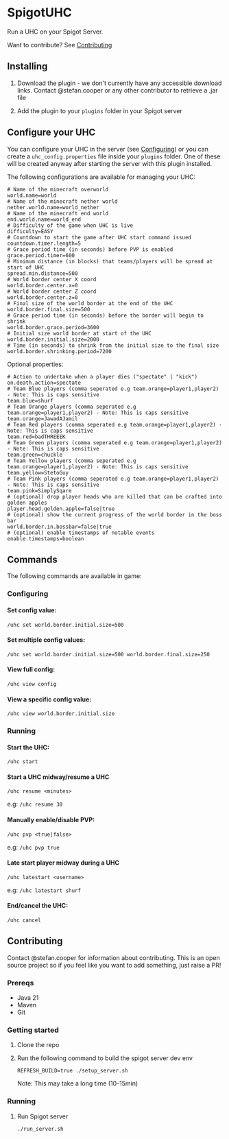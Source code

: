 # SpigotUHC

Run a UHC on your Spigot Server.

Want to contribute? See [Contributing](#contributing)

## Installing

1. Download the plugin - we don't currently have any accessible download links. Contact @stefan.cooper or any other contributor to retrieve a .jar file

2. Add the plugin to your `plugins` folder in your Spigot server

## Configure your UHC

You can configure your UHC in the server (see [Configuring](#configuring)) or you can create a `uhc_config.properties` file inside your `plugins` folder. One of these will be created anyway after starting the server with this plugin installed.

The following configurations are available for managing your UHC:

```properties
# Name of the minecraft overworld
world.name=world
# Name of the minecraft nether world
nether.world.name=world_nether
# Name of the minecraft end world
end.world.name=world_end
# Difficulty of the game when UHC is live
difficulty=EASY
# Countdown to start the game after UHC start command issued
countdown.timer.length=5
# Grace period time (in seconds) before PVP is enabled
grace.period.timer=600
# Minimum distance (in blocks) that teams/players will be spread at start of UHC
spread.min.distance=500
# World border center X coord
world.border.center.x=0
# World border center Z coord
world.border.center.z=0
# Final size of the world border at the end of the UHC
world.border.final.size=500
# Grace period time (in seconds) before the border will begin to shrink
world.border.grace.period=3600
# Initial size world border at start of the UHC
world.border.initial.size=2000
# Time (in seconds) to shrink from the initial size to the final size
world.border.shrinking.period=7200
```

Optional properties:

```properties
# Action to undertake when a player dies ("spectate" | "kick")
on.death.action=spectate
# Team Blue players (comma seperated e.g team.orange=player1,player2) - Note: This is caps sensitive
team.blue=shurf
# Team Orange players (comma seperated e.g team.orange=player1,player2) - Note: This is caps sensitive
team.orange=JawadAJamil
# Team Red players (comma seperated e.g team.orange=player1,player2) - Note: This is caps sensitive
team.red=badTHREEEK
# Team Green players (comma seperated e.g team.orange=player1,player2) - Note: This is caps sensitive
team.green=chuckle
# Team Yellow players (comma seperated e.g team.orange=player1,player2) - Note: This is caps sensitive
team.yellow=StetoGuy
# Team Pink players (comma seperated e.g team.orange=player1,player2) - Note: This is caps sensitive
team.pink=SimplySqare
# (optional) drop player heads who are killed that can be crafted into golden apples
player.head.golden.apple=false|true
# (optional) show the current progress of the world border in the boss bar
world.border.in.bossbar=false|true
# (optional) enable timestamps of notable events
enable.timestamps=boolean
```

## Commands

The following commands are available in game:

### Configuring

#### Set config value:

`/uhc set world.border.initial.size=500`

#### Set multiple config values:

`/uhc set world.border.initial.size=500 world.border.final.size=250`

#### View full config:

`/uhc view config`

#### View a specific config value:

`/uhc view world.border.initial.size`

### Running

#### Start the UHC:

`/uhc start`

#### Start a UHC midway/resume a UHC

`/uhc resume <minutes>`

e.g: `/uhc resume 30`

#### Manually enable/disable PVP:

`/uhc pvp <true|false>`

e.g: `/uhc pvp true`

#### Late start player midway during a UHC

`/uhc latestart <username>`

e.g: `/uhc latestart shurf`

#### End/cancel the UHC:

`/uhc cancel`

## Contributing

Contact @stefan.cooper for information about contributing. This is an open source project so if you feel like you want to add something, just raise a PR!

### Prereqs

- Java 21
- Maven
- Git

### Getting started

1. Clone the repo

2. Run the following command to build the spigot server dev env

   ```
   REFRESH_BUILD=true ./setup_server.sh
   ```

   Note: This may take a long time (10-15min)

### Running

1. Run Spigot server

   ```
   ./run_server.sh
   ```